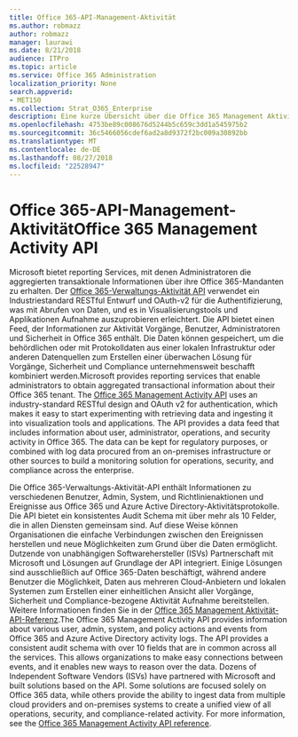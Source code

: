 ```yaml
---
title: Office 365-API-Management-Aktivität
ms.author: robmazz
author: robmazz
manager: laurawi
ms.date: 8/21/2018
audience: ITPro
ms.topic: article
ms.service: Office 365 Administration
localization_priority: None
search.appverid:
- MET150
ms.collection: Strat_O365_Enterprise
description: Eine kurze Übersicht über die Office 365 Management Aktivität-API.
ms.openlocfilehash: 4753be89c008676d5244b5c659c3dd1a545975b2
ms.sourcegitcommit: 36c5466056cdef6ad2a8d9372f2bc009a30892bb
ms.translationtype: MT
ms.contentlocale: de-DE
ms.lasthandoff: 08/27/2018
ms.locfileid: "22528947"
---
```

# <a name="office-365-management-activity-api"></a><span data-ttu-id="e13d8-103">Office 365-API-Management-Aktivität</span><span class="sxs-lookup"><span data-stu-id="e13d8-103">Office 365 Management Activity API</span></span>
<span data-ttu-id="e13d8-p101">Microsoft bietet reporting Services, mit denen Administratoren die aggregierten transaktionale Informationen über ihre Office 365-Mandanten zu erhalten. Der [Office 365-Verwaltungs-Aktivität API](https://docs.microsoft.com/office/office-365-management-api/office-365-management-apis-overview) verwendet ein Industriestandard RESTful Entwurf und OAuth-v2 für die Authentifizierung, was mit Abrufen von Daten, und es in Visualisierungstools und Applikationen Aufnahme auszuprobieren erleichtert. Die API bietet einen Feed, der Informationen zur Aktivität Vorgänge, Benutzer, Administratoren und Sicherheit in Office 365 enthält. Die Daten können gespeichert, um die behördlichen oder mit Protokolldaten aus einer lokalen Infrastruktur oder anderen Datenquellen zum Erstellen einer überwachen Lösung für Vorgänge, Sicherheit und Compliance unternehmensweit beschafft kombiniert werden.</span><span class="sxs-lookup"><span data-stu-id="e13d8-p101">Microsoft provides reporting services that enable administrators to obtain aggregated transactional information about their Office 365 tenant. The [Office 365 Management Activity API](https://docs.microsoft.com/office/office-365-management-api/office-365-management-apis-overview) uses an industry-standard RESTful design and OAuth v2 for authentication, which makes it easy to start experimenting with retrieving data and ingesting it into visualization tools and applications. The API provides a data feed that includes information about user, administrator, operations, and security activity in Office 365. The data can be kept for regulatory purposes, or combined with log data procured from an on-premises infrastructure or other sources to build a monitoring solution for operations, security, and compliance across the enterprise.</span></span>

<span data-ttu-id="e13d8-p102">Die Office 365-Verwaltungs-Aktivität-API enthält Informationen zu verschiedenen Benutzer, Admin, System, und Richtlinienaktionen und Ereignisse aus Office 365 und Azure Active Directory-Aktivitätsprotokolle. Die API bietet ein konsistentes Audit Schema mit über mehr als 10 Felder, die in allen Diensten gemeinsam sind. Auf diese Weise können Organisationen die einfache Verbindungen zwischen den Ereignissen herstellen und neue Möglichkeiten zum Grund über die Daten ermöglicht. Dutzende von unabhängigen Softwarehersteller (ISVs) Partnerschaft mit Microsoft und Lösungen auf Grundlage der API integriert. Einige Lösungen sind ausschließlich auf Office 365-Daten beschäftigt, während andere Benutzer die Möglichkeit, Daten aus mehreren Cloud-Anbietern und lokalen Systemen zum Erstellen einer einheitlichen Ansicht aller Vorgänge, Sicherheit und Compliance-bezogene Aktivität Aufnahme bereitstellen. Weitere Informationen finden Sie in der [Office 365 Management Aktivität-API-Referenz](https://docs.microsoft.com/office/office-365-management-api/office-365-management-activity-api-reference).</span><span class="sxs-lookup"><span data-stu-id="e13d8-p102">The Office 365 Management Activity API provides information about various user, admin, system, and policy actions and events from Office 365 and Azure Active Directory activity logs. The API provides a consistent audit schema with over 10 fields that are in common across all the services. This allows organizations to make easy connections between events, and it enables new ways to reason over the data. Dozens of Independent Software Vendors (ISVs) have partnered with Microsoft and built solutions based on the API. Some solutions are focused solely on Office 365 data, while others provide the ability to ingest data from multiple cloud providers and on-premises systems to create a unified view of all operations, security, and compliance-related activity. For more information, see the [Office 365 Management Activity API reference](https://docs.microsoft.com/office/office-365-management-api/office-365-management-activity-api-reference).</span></span>
